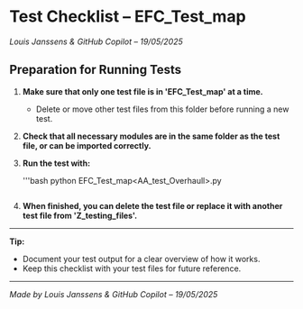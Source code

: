 # Test Checklist – EFC_Test_map

*Louis Janssens & GitHub Copilot – 19/05/2025*

## Preparation for Running Tests

1. **Make sure that only one test file is in 'EFC_Test_map' at a time.**
   - Delete or move other test files from this folder before running a new test.

2. **Check that all necessary modules are in the same folder as the test file, or can be imported correctly.**

3. **Run the test with:**
   
   '''bash
   python EFC_Test_map\<AA_test_Overhaull>.py
   
   ```
5. **When finished, you can delete the test file or replace it with another test file from 'Z_testing_files'.**

---

**Tip:**  

- Document your test output for a clear overview of how it works.
- Keep this checklist with your test files for future reference.

---
*Made by Louis Janssens & GitHub Copilot – 19/05/2025*

